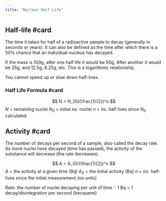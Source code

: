 ```yaml
---
title: "Nuclear Half-Life"
---
```

## Half-life #card 
The time it takes for half of a radioactive sample to decay (generally in seconds or years).
It can also be defined as the time after which there is a 50% chance that an individual nucleus has decayed.

If the mass is 100g, after one half life it would be 50g, After another it would be 25g, and 12.5g, 6.25g, etc. This is a logarithmic relationship.

You cannot speed up or slow down half-lives.

### Half Life Formula #card
$$
N = N_{0}(\frac{1}{2})^n
$$
$N$ = remaining nuclei
$N_{0}$ = initial no. nuclei
$n$ = no. half lives since $N_{0}$ calculated

## Activity #card 
The number of decays per second of a sample, also called the decay rate. 
As more nuclei have decayed (time has passed), the activity of the substance will decrease (the rate decreases).

$$
A = A_{0}(\frac{1}{2})^n
$$
$A$ = the activity at a given time (Bq)
$A_{0}$ = the initial activity (Bq)
$n$ = no. half-lives since the initial measurement (no units)

Rate: the number of nuclei decaying per unit of time
∴ 1 Bq = 1 decay/disintegration per second (becquerel)